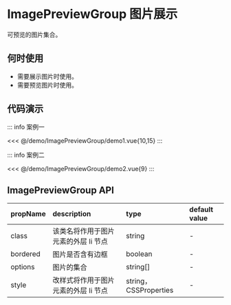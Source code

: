 <script setup lang="ts">
  import Demo1 from '@/demo/ImagePreviewGroup/demo1.vue';
  import Demo2 from '@/demo/ImagePreviewGroup/demo2.vue';
</script>

# ImagePreviewGroup 图片展示

可预览的图片集合。

## 何时使用

- 需要展示图片时使用。
- 需要预览图片时使用。

## 代码演示

::: info 案例一
<Demo1 />

<<< @/demo/ImagePreviewGroup/demo1.vue{10,15}
:::

::: info 案例二
<Demo2 />

<<< @/demo/ImagePreviewGroup/demo2.vue{9}
:::

## ImagePreviewGroup API

| propName | description                          | type                  | default value |
| -------- | :----------------------------------- | :-------------------- | :------------ |
| class    | 该类名将作用于图片元素的外层 li 节点 | string                | -             |
| bordered | 图片是否含有边框                     | boolean               | -             |
| options  | 图片的集合                           | string[]              | -             |
| style    | 改样式将作用于图片元素的外层 li 节点 | string，CSSProperties | -             |
